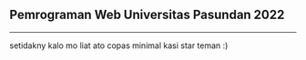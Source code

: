 ## Pemrograman Web Universitas Pasundan 2022

---

setidakny kalo mo liat ato copas minimal kasi star teman :)

